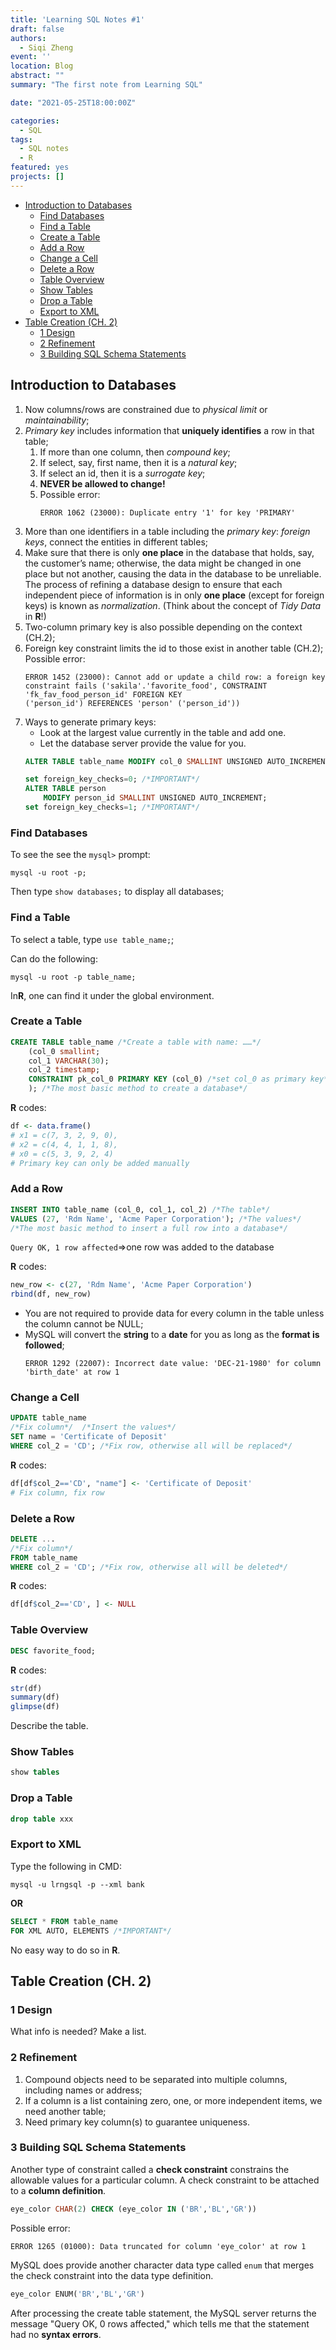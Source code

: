 ```yaml
---
title: 'Learning SQL Notes #1'
draft: false
authors: 
  - Siqi Zheng
event: ''
location: Blog
abstract: ""
summary: "The first note from Learning SQL"

date: "2021-05-25T18:00:00Z"

categories:
  - SQL
tags:
  - SQL notes
  - R
featured: yes
projects: []
---
```


- [Introduction to Databases](#introduction-to-databases)
  - [Find Databases](#find-databases)
  - [Find a Table](#find-a-table)
  - [Create a Table](#create-a-table)
  - [Add a Row](#add-a-row)
  - [Change a Cell](#change-a-cell)
  - [Delete a Row](#delete-a-row)
  - [Table Overview](#table-overview)
  - [Show Tables](#show-tables)
  - [Drop a Table](#drop-a-table)
  - [Export to XML](#export-to-xml)
- [Table Creation (CH. 2)](#table-creation-ch-2)
  - [1   Design](#1---design)
  - [2   Refinement](#2---refinement)
  - [3   Building SQL Schema Statements](#3---building-sql-schema-statements)

## Introduction to Databases

1. Now columns/rows are constrained due to *physical limit* or *maintainability*;
2. *Primary key* includes information that **uniquely identifies** a row in that table;
   1. If more than one column, then *compound key*; 
   2. If select, say, first name, then it is a *natural key*;
   3. If select an id, then it is a *surrogate key*;
   4. **NEVER be allowed to change!**
   5. Possible error:
      ```
      ERROR 1062 (23000): Duplicate entry '1' for key 'PRIMARY'
      ```    
3. More than one identifiers in a table including the *primary key*: *foreign keys*, connect the entities in different tables;
4. Make sure that there is only **one place** in the database that holds, say, the customer’s name; otherwise, the data might be changed in one place but not another, causing the data in the database to be unreliable. The process of refining a database design to ensure that each independent piece of information is in only **one place** (except for foreign keys) is known as *normalization*. (Think about the concept of *Tidy Data* in **R**!)
5. Two-column primary key is also possible depending on the context (CH.2); 
6. Foreign key constraint limits the id to those exist in another table (CH.2); Possible error:
   ```
   ERROR 1452 (23000): Cannot add or update a child row: a foreign key constraint fails ('sakila'.'favorite_food', CONSTRAINT 'fk_fav_food_person_id' FOREIGN KEY
   ('person_id') REFERENCES 'person' ('person_id'))
   ```
7. Ways to generate primary keys:
   * Look at the largest value currently in the table and add one. 
   * Let the database server provide the value for you.
   ```SQL
   ALTER TABLE table_name MODIFY col_0 SMALLINT UNSIGNED AUTO_INCREMENT; 

   set foreign_key_checks=0; /*IMPORTANT*/
   ALTER TABLE person
       MODIFY person_id SMALLINT UNSIGNED AUTO_INCREMENT;
   set foreign_key_checks=1; /*IMPORTANT*/
   ```


### Find Databases

To see the see the `mysql>` prompt:
```
mysql -u root -p;
```
Then type `show databases;` to display all databases;

### Find a Table

To select a table, type `use table_name;`; 

Can do the following:
```
mysql -u root -p table_name;
```
In**R**, one can find it under the global environment.

### Create a Table
```SQL
CREATE TABLE table_name /*Create a table with name: ……*/
    (col_0 smallint;
    col_1 VARCHAR(30);
    col_2 timestamp;
    CONSTRAINT pk_col_0 PRIMARY KEY (col_0) /*set col_0 as primary key*/
    ); /*The most basic method to create a database*/
```
**R** codes: 
```R
df <- data.frame()
# x1 = c(7, 3, 2, 9, 0),
# x2 = c(4, 4, 1, 1, 8),
# x0 = c(5, 3, 9, 2, 4)
# Primary key can only be added manually
```

### Add a Row
```SQL
INSERT INTO table_name (col_0, col_1, col_2) /*The table*/
VALUES (27, 'Rdm Name', 'Acme Paper Corporation'); /*The values*/
/*The most basic method to insert a full row into a database*/
```
`Query OK, 1 row affected`$\Rightarrow$one row was added to the database

**R** codes: 
```r
new_row <- c(27, 'Rdm Name', 'Acme Paper Corporation')
rbind(df, new_row)
```

* You are not required to provide data for every column in the table unless the column cannot be NULL;
* MySQL will convert the **string** to a **date** for you as long as the **format is followed**; 
  ```
  ERROR 1292 (22007): Incorrect date value: 'DEC-21-1980' for column 'birth_date' at row 1
  ```



### Change a Cell

```SQL
UPDATE table_name 
/*Fix column*/  /*Insert the values*/
SET name = 'Certificate of Deposit'
WHERE col_2 = 'CD'; /*Fix row, otherwise all will be replaced*/
```
**R** codes: 
```r
df[df$col_2=='CD', "name"] <- 'Certificate of Deposit'
# Fix column, fix row
```

### Delete a Row

```SQL
DELETE ...
/*Fix column*/
FROM table_name
WHERE col_2 = 'CD'; /*Fix row, otherwise all will be deleted*/
```
**R** codes: 
```r
df[df$col_2=='CD', ] <- NULL
```

### Table Overview
```SQL
DESC favorite_food;
```
**R** codes: 
```r
str(df)
summary(df)
glimpse(df)
```

Describe the table.

### Show Tables
```SQL
show tables
```

### Drop a Table
```SQL
drop table xxx
```


### Export to XML

Type the following in CMD:

```
mysql -u lrngsql -p --xml bank
```
**OR**

```SQL
SELECT * FROM table_name 
FOR XML AUTO, ELEMENTS /*IMPORTANT*/
```
No easy way to do so in **R**.




## Table Creation (CH. 2)

### 1   Design
What info is needed? Make a list.

### 2   Refinement
1. Compound objects need to be separated into multiple columns, including names or address;
2. If a column is a list containing zero, one, or more independent items, we need another table;
3. Need primary key column(s) to guarantee uniqueness.


### 3   Building SQL Schema Statements

Another type of constraint called a **check constraint** constrains the allowable values for a particular column. A check constraint to be attached to a **column definition**.

```SQL
eye_color CHAR(2) CHECK (eye_color IN ('BR','BL','GR'))
```
Possible error:
```
ERROR 1265 (01000): Data truncated for column 'eye_color' at row 1
```

MySQL does provide another character data type called `enum` that merges the check constraint into the data type definition.

```SQL
eye_color ENUM('BR','BL','GR')
```

After processing the create table statement, the MySQL server returns the message "Query OK, 0 rows affected," which tells me that the statement had no **syntax errors**.

